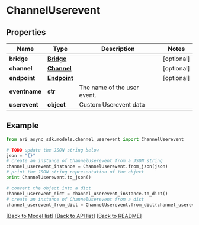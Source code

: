 # ChannelUserevent


## Properties
Name | Type | Description | Notes
------------ | ------------- | ------------- | -------------
**bridge** | [**Bridge**](Bridge.md) |  | [optional] 
**channel** | [**Channel**](Channel.md) |  | [optional] 
**endpoint** | [**Endpoint**](Endpoint.md) |  | [optional] 
**eventname** | **str** | The name of the user event. | 
**userevent** | **object** | Custom Userevent data | 

## Example

```python
from ari_async_sdk.models.channel_userevent import ChannelUserevent

# TODO update the JSON string below
json = "{}"
# create an instance of ChannelUserevent from a JSON string
channel_userevent_instance = ChannelUserevent.from_json(json)
# print the JSON string representation of the object
print ChannelUserevent.to_json()

# convert the object into a dict
channel_userevent_dict = channel_userevent_instance.to_dict()
# create an instance of ChannelUserevent from a dict
channel_userevent_from_dict = ChannelUserevent.from_dict(channel_userevent_dict)
```
[[Back to Model list]](../README.md#documentation-for-models) [[Back to API list]](../README.md#documentation-for-api-endpoints) [[Back to README]](../README.md)


